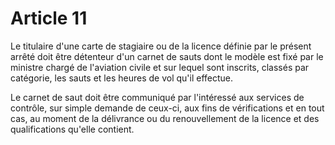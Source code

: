 # Article 11

Le titulaire d'une carte de stagiaire ou de la licence définie par le présent arrêté doit être détenteur d'un carnet de sauts dont le modèle est fixé par le ministre chargé de l'aviation civile et sur lequel sont inscrits, classés par catégorie, les sauts et les heures de vol qu'il effectue.

Le carnet de saut doit être communiqué par l'intéressé aux services de contrôle, sur simple demande de ceux-ci, aux fins de vérifications et en tout cas, au moment de la délivrance ou du renouvellement de la licence et des qualifications qu'elle contient.
